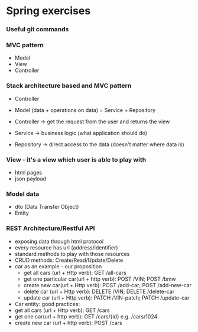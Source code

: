 # Spring exercises

### Useful  git commands

###  MVC pattern
- Model
- View
- Controller

### Stack architecture based and MVC pattern
- Controller
- Model (data + operations on data) = Service + Repository

- Controller -> get the request from the user and returns the view
- Service -> business logic (what application should do)
- Repository -> direct access to the data (doesn't matter where data is)

### View - it's a view which user is  able to play with
- html pages
- json payload

### Model data
- dto (Data Transfer Object)
- Entity

### REST Architecture/Restful API
- exposing data through html protocol
- every resource has url (address/identifier)
- standard methods to play with those resources
- CRUD methods: Create/Read/Update/Delete
- car as an example - our proposition
  - get all cars (url + Http verb): GET /all-cars
  - get one particular car(url + http verb): POST /VIN; POST /bmw
  - create new car(url + Http verb): POST /add-car; POST /add-new-car
  - delete car (url + Http verb): DELETE /VIN; DELETE /delete-car
  - update car (url + Http verb): PATCH /VIN-patch; PATCH /update-car
- Car entity: good practices:
 - get all cars (url + Http verb): GET /cars
 - get one car(url + http verb): GET /cars/{id} e.g. /cars/1024
 - create new car (url + http verb): POST /cars 